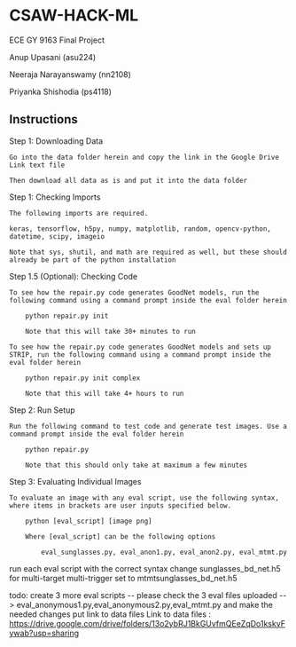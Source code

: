 # CSAW-HACK-ML
ECE GY 9163 Final Project

Anup Upasani (asu224)

Neeraja Narayanswamy (nn2108)

Priyanka Shishodia (ps4118)


## Instructions

Step 1: Downloading Data

	Go into the data folder herein and copy the link in the Google Drive Link text file
	
	Then download all data as is and put it into the data folder

Step 1: Checking Imports

	The following imports are required.
	
	keras, tensorflow, h5py, numpy, matplotlib, random, opencv-python, datetime, scipy, imageio
	
	Note that sys, shutil, and math are required as well, but these should already be part of the python installation

Step 1.5 (Optional): Checking Code

	To see how the repair.py code generates GoodNet models, run the following command using a command prompt inside the eval folder herein
		
		python repair.py init
		
		Note that this will take 30+ minutes to run
		
	To see how the repair.py code generates GoodNet models and sets up STRIP, run the following command using a command prompt inside the eval folder herein
	
		python repair.py init complex
		
		Note that this will take 4+ hours to run

Step 2: Run Setup

	Run the following command to test code and generate test images. Use a command prompt inside the eval folder herein
	
		python repair.py
		
		Note that this should only take at maximum a few minutes
		
Step 3: Evaluating Individual Images
	
	To evaluate an image with any eval script, use the following syntax, where items in brackets are user inputs specified below. 
	
		python [eval_script] [image png]
		
		Where [eval_script] can be the following options
			
			eval_sunglasses.py, eval_anon1.py, eval_anon2.py, eval_mtmt.py


run each eval script with the correct syntax
change sunglasses_bd_net.h5 for multi-target multi-trigger set to mtmtsunglasses_bd_net.h5

todo: 	create 3 more eval scripts -- please check the 3 eval files uploaded --> eval_anonymous1.py,eval_anonymous2.py,eval_mtmt.py and make the needed changes
	put link to data files
Link to data files : https://drive.google.com/drive/folders/13o2ybRJ1BkGUvfmQEeZqDo1kskyFywab?usp=sharing

